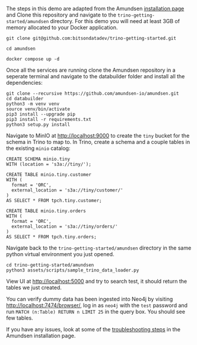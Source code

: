 The steps in this demo are adapted from the Amundsen [installation page](https://www.amundsen.io/amundsen/installation/)
and  Clone this repository and navigate to the `trino-getting-started/amundsen` 
directory. For this demo you will need at least 3GB of memory allocated to your 
Docker application. 

```
git clone git@github.com:bitsondatadev/trino-getting-started.git

cd amundsen

docker compose up -d
```

Once all the services are running clone the Amundsen repository in a seperate
terminal and navigate to the databuilder folder and install all the dependencies:

```
git clone --recursive https://github.com/amundsen-io/amundsen.git
cd databuilder
python3 -m venv venv
source venv/bin/activate
pip3 install --upgrade pip
pip3 install -r requirements.txt
python3 setup.py install
```
Navigate to MinIO at <http://localhost:9000> to create the `tiny` bucket for the
schema in Trino to map to. In Trino, create a schema and a couple tables in the 
existing `minio` catalog:

```
CREATE SCHEMA minio.tiny
WITH (location = 's3a://tiny/');

CREATE TABLE minio.tiny.customer
WITH (
  format = 'ORC',
  external_location = 's3a://tiny/customer/'
) 
AS SELECT * FROM tpch.tiny.customer;

CREATE TABLE minio.tiny.orders
WITH (
  format = 'ORC',
  external_location = 's3a://tiny/orders/'
) 
AS SELECT * FROM tpch.tiny.orders;
```

Navigate back to the `trino-getting-started/amundsen` directory in the same 
python virtual environment you just opened. 

```
cd trino-getting-started/amundsen
python3 assets/scripts/sample_trino_data_loader.py
```

View UI at <http://localhost:5000> and try to search test, it should return the
tables we just created. 

You can verify dummy data has been ingested into Neo4j by visiting <http://localhost:7474/browser/>,
log in as `neo4j` with the `test` password and run 
`MATCH (n:Table) RETURN n LIMIT 25` in the query box. You should see few tables.

If you have any issues, look at some of the [troubleshooting steps](https://www.amundsen.io/amundsen/installation/#troubleshooting)
in the Amundsen installation page.

